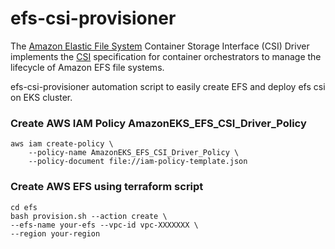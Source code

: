 # efs-csi-provisioner

The [Amazon Elastic File System](https://aws.amazon.com/efs/) Container Storage Interface (CSI) Driver implements the [CSI](https://github.com/container-storage-interface/spec/blob/master/spec.md) specification for container orchestrators to manage the lifecycle of Amazon EFS file systems.

efs-csi-provisioner automation script to easily create EFS and deploy efs csi on EKS cluster.



### Create AWS IAM Policy AmazonEKS_EFS_CSI_Driver_Policy
    aws iam create-policy \
        --policy-name AmazonEKS_EFS_CSI_Driver_Policy \
        --policy-document file://iam-policy-template.json

### Create AWS EFS using terraform script
    cd efs
    bash provision.sh --action create \ 
    --efs-name your-efs --vpc-id vpc-XXXXXXX \
    --region your-region

